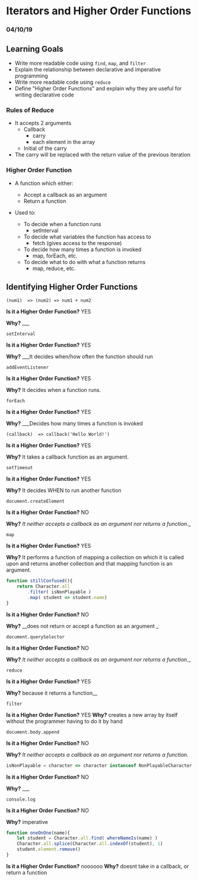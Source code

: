 # Iterators and Higher Order Functions
### 04/10/19

## Learning Goals
- Write more readable code using `find`,  `map`, and  `filter`
- Explain the relationship between declarative and imperative programming
- Write more readable code using `reduce`
- Define "Higher Order Functions" and explain why they are useful for writing declarative code

### Rules of Reduce
* It accepts 2 arguments
    * Callback
        * carry 
        * each element in the array
    * Initial of the carry
* The carry will be replaced with the return value of the previous iteration

### Higher Order Function
* A function which either:
    * Accept a callback as an argument
    * Return a function

* Used to:
    * To decide when a function runs
        * setInterval
    * To decide what variables the function has access to
        * fetch (gives access to the response)
    * To decide how many times a function is invoked
        * map, forEach, etc.
    * To decide what to do with what a function returns
        * map, reduce, etc.




## Identifying Higher Order Functions



`(num1)  => (num2) => num1 + num2`

**Is it a Higher Order Function?** YES

**Why?** ___ 



`setInterval`

**Is it a Higher Order Function?** YES

**Why?** ___It decides when/how often the function should run 



`addEventListener`

**Is it a Higher Order Function?** YES

**Why?** It decides when a function runs.



`forEach`

**Is it a Higher Order Function?** YES

**Why?** ___Decides how many times a function is invoked



`(callback)  => callback('Hello World!')`

**Is it a Higher Order Function?** YES

**Why?** It takes a callback function as an argument.



`setTimeout`

**Is it a Higher Order Function?** YES

**Why?** It decides WHEN to run another function



`document.createElement`

**Is it a Higher Order Function?** NO

**Why?** _It neither accepts a callback as an argument nor returns a function.__



`map`

**Is it a Higher Order Function?** YES

**Why?** It performs a function of mapping a collection on which it is called upon and returns another collection and that mapping function is an argument.






```javascript
function stillConfused(){
    return Character.all
        .filter( isNonPlayable )
        .map( student => student.name)
}
```

**Is it a Higher Order Function?** NO

**Why?** __does not return or accept a function as an argument _



`document.querySelector`

**Is it a Higher Order Function?** NO

**Why?** _It neither accepts a callback as an argument nor returns a function.__



`reduce`

**Is it a Higher Order Function?** YES

**Why?** because it returns a function__



`filter`

**Is it a Higher Order Function?** YES
**Why?** creates a new array by itself without the programmer having to do it by hand



`document.body.append`

**Is it a Higher Order Function?** NO

**Why?** _It neither accepts a callback as an argument nor returns a function._



```javascript
isNonPlayable = character => character instanceof NonPlayableCharacter
```

**Is it a Higher Order Function?** NO

**Why?** ___



`console.log`

**Is it a Higher Order Function?** NO

**Why?** imperative



```javascript
function oneOnOne(name){
    let student = Character.all.find( whereNameIs(name) )
    Character.all.splice(Character.all.indexOf(student), 1)
    student.element.remove()
}
```

**Is it a Higher Order Function?** noooooo
**Why?** doesnt take in a callback, or return a function 